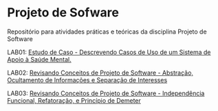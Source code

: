 # Projeto de Sofware

Repositório para atividades práticas e teóricas da disciplina Projeto de Software


LAB01: [Estudo de Caso - Descrevendo Casos de Uso de um Sistema de Apoio à Saúde Mental.](labs/lab-mentcare.md)

LAB02: [Revisando Conceitos de Projeto de Software - Abstração, Ocultamento de Informações e Separação de Interesses](labs/lab-conceitos-basicos-parte1.md)

LAB03: [Revisando Conceitos de Projeto de Software - Independência Funcional, Refatoração, e Princípio de Demeter](labs/lab-conceitos-basicos-parte2.md)

